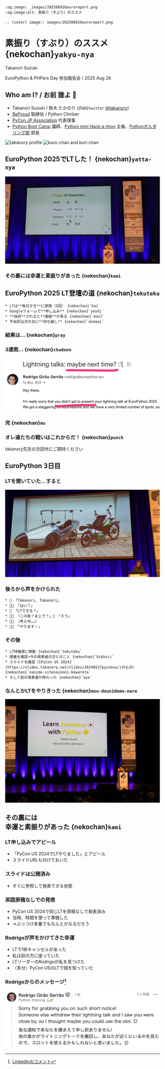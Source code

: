 ```{eval-rst}
:og:image: _images/202508926euroreport.png
:og:image:alt: 素振り（すぶり）のススメ

.. |cover| image:: images/202508926euroreport.png
```

# **素振り**（すぶり）のススメ {nekochan}`yakyu-nya`

Takanori Suzuki

EuroPython & PHPers Day 参加報告会 / 2025 Aug 26

## **Who** am I? / お前 **誰よ** 👤

* Takanori Suzuki / 鈴木 たかのり ({fab}`twitter` [@takanory](https://twitter.com/takanory))
* [BeProud](https://www.beproud.jp/) 取締役 / Python Climber
* [PyCon JP Association](https://www.pycon.jp/) 代表理事
* [Python Boot Camp](https://www.pycon.jp/support/bootcamp.html) 講師、[Python mini Hack-a-thon](https://pyhack.connpass.com/) 主催、[Pythonボルダリング部](https://kabepy.connpass.com/) 部長

![takanory profile](/assets/images/sokidan-square.jpg)
![kuro-chan and kuri-chan](/assets/images/kurokuri.jpg)

## EuroPython 2025でLTした！ {nekochan}`yatta-nya`

![](images/lt-takanory.jpg)

### その裏には**幸運**と**素振り**があった {nekochan}`kami`

## EuroPython 2025 LT登壇の道 {nekochan}`tekuteku`

```{revealjs-fragments}
* LTは**毎日夕方**に実施（3回） {nekochan}`hai`
* Googleフォームで**申し込み** {nekochan}`yoshi`
* **採択**されると**連絡**が来る {nekochan}`mail`
* 不採択は次の日に**持ち越し** {nekochan}`donmai`
```

### 結果は... {nekochan}`pray`

### 3連敗... {nekochan}`chudoon`

![](images/lt-next-time.png)

### 完 {nekochan}`mu`

### オレ達たちの戦いはこれからだ！ {nekochan}`punch`

takanory先生の次回作にご期待ください

## EuroPython 3日目

### LTを聞いていた...すると

![](images/lt-ebike.jpg)

### 後ろから声をかけられた

```{revealjs-fragments}
* 🧑 「Takanori, Takanori」
* 🧑‍💻 「はい？」
* 🧑 「LTできる？」
* 🧑‍💻 「この後？まじで？」🧑 「そう」
* 🧑‍💻 （考え中……）
* 🧑‍💻 「やります！」
```

### その後

```{revealjs-fragments}
* LT待機席に移動 {nekochan}`tekuteku`
* 順番を確認→今の発表者の次とのこと {nekochan}`bikkuri`
* スライドを確認（[PyCon US 2024](https://slides.takanory.net/slides/20240517pyconus/)のもの） {nekochan}`nanimo-sitenainoni-kowareta`
* そして前の発表者が終わった {nekochan}`ase`
```

### なんとかLTをやりきった {nekochan}`mou-dounidemo-nare`

![](images/lt-takanory2.jpg)

## その裏には<br />**幸運**と**素振り**があった {nekochan}`kami`

### LT申し込みで**アピール**

* 「PyCon US 2024でLTやりました」とアピール
* スライドURLも付けておいた

### スライドは**公開済み**

* すぐに参照して発表できる状態

### **英語原稿なし**での発表

* PyCon US 2024で同じLTを原稿なしで発表済み
* 当時、時間を使って準備した
* →ぶっつけ本番でもなんとかなるだろう

### Rodrigoが声をかけてきた**幸運**

* LTで1枠キャンセルがあった
* 私は前の方に座っていた
* LTリーダーのRodrigoが私を見つけた
* （多分）PyCon USのLTで顔を知っていた

### Rodrigoからのメッセージ[^linkedin]

![](images/rodrigo-message.jpg)

[^linkedin]: [LinkedInのコメント](https://www.linkedin.com/feed/update/urn:li:ugcPost:7352279607405940737?commentUrn=urn%3Ali%3Acomment%3A%28ugcPost%3A7352279607405940737%2C7353015767895785472%29&dashCommentUrn=urn%3Ali%3Afsd_comment%3A%287353015767895785472%2Curn%3Ali%3AugcPost%3A7352279607405940737%29)
